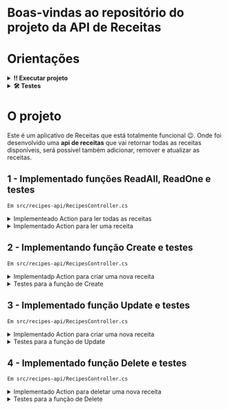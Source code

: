 # Boas-vindas ao repositório do projeto da API de Receitas

# Orientações

<details>
  <summary><strong>‼️ Executar projeto</strong></summary><br />

  1. Clone o repositório

  - Use o comando: `git clone git@github.com:tryber/acc-csharp-0x-project-recipe-api.git`.
  - Entre na pasta do repositório que você acabou de clonar:
    - `cd acc-csharp-0x-project-recipe-api`

  2. Instale as dependências
  
  - Entre na pasta `src/`.
  - Execute o comando: `dotnet restore`.

</details>

<details>
  <summary><strong>🛠 Testes</strong></summary><br />

  ### Executando todos os testes

  Para executar os testes com o .NET, execute o comando dentro do diretório do seu projeto `src/recipes-api` ou de seus testes `src/recipes-api.Test`!

  ```
  dotnet test
  ```

  ### Executando um teste específico

  Para executar um teste específico, basta executar o comando `dotnet test --filter Name~TestMethod1`.

</details>


# O projeto

Este é um aplicativo de Receitas que está totalmente funcional 😉. Onde foi desenvolvido uma **api de receitas** que vai retornar todas as receitas disponíveis, será possível também adicionar, remover e atualizar as receitas.

 
## 1 - Implementado funções ReadAll, ReadOne e testes
`Em src/recipes-api/RecipesController.cs`

<details>
  <summary>Implementeado Action para ler todas as receitas</summary><br />

A action é do tipo `HttpGet` e irá retornar uma `IActionResult` do tipo `Ok` com um array com todas as receitas.
  
</details>

<details>
  <summary>Implementado Action para ler uma receita</summary><br />

A action é do tipo `HttpGet` e recebe um parâmetro `name`;

Irá retornar uma `IActionResult` do tipo `Ok` com o objeto do tipo `Recipe` que corresponde à busca.

Se não for encontrada uma receita com o nome passado por parâmetro, a Action irá retornar uma `IActionResult` do tipo `NotFound`.
  
</details>


## 2 - Implementando função Create e testes

`Em src/recipes-api/RecipesController.cs`

<details>
  <summary>Implementadp Action para criar uma nova receita</summary><br />

A action é do tipo `HttpPost`;

Receber uma `Recipe` pelo corpo da requisição;

Se a receita passada por parâmetro for nula, irá retornar um `IActionResult` do tipo `BadRequest`;

A action irá adicionar a receita criada por parâmetro ao service e retornará um `IActionResult` do tipo `CreatedAtRoute` com a receita;
  
</details>

<details>
  <summary>Testes para a função de Create</summary><br />

Implementado em `src/recipes-api.Test/TestRecipesControllerCreate.cs`
  
Irá verificar se, quando chamada a action, ela adiciona corretamente a Recipe para o service.

</details>

## 3 - Implementado  função Update e testes
`Em src/recipes-api/RecipesController.cs`

<details>
  <summary>Implementado  Action para criar uma nova receita</summary><br />

A action é do tipo `HttpPut`;

Receberá uma string de nome por parâmetro e uma `Recipe` pelo corpo da requisição;

Se a receita passada por parâmetro for nula ou o nome passado por parâmetro for diferente do nome da receita, irá retornar um `IActionResult` do tipo `BadRequest`;

A action irá atualizar a receita no service corretamente e retornará um `IActionResult` do tipo `NoContent` com a receita;
  
</details>

<details>
  <summary>Testes para a função de Update</summary><br />

Implementado em `src/recipes-api.Test/TestRecipesControllerUpdate.cs`
  
Irá verificar se, quando chamada a action, ela altera corretamente a Recipe no service.

</details>




## 4 - Implementado  função Delete e testes
`Em src/recipes-api/RecipesController.cs`

<details>
  <summary>Implementado  Action para deletar uma nova receita</summary><br />

A action é tipo `HttpDelete`;

Receberá uma string de nome por parâmetro;

Se a receita a ser deletada não existir no service, irá retornar um `IActionResult` do tipo `NotFound`;

A action deve deletar a receita no service corretamente e retornará um `IActionResult` do tipo `NoContent` com a receita;
  
</details>

<details>
  <summary>Testes para a função de Delete</summary><br />

Implementando em `src/recipes-api.Test/TestRecipesControllerDelete.cs`
  
Irá verificar se, quando chamada a action, ela deleta corretamente a Recipe no service.

</details>
